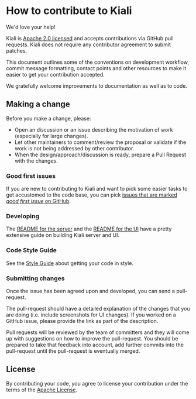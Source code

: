 # How to contribute to Kiali

We'd love your help!

Kiali is [Apache 2.0 licensed](LICENSE) and accepts contributions via GitHub
pull requests. 
Kiali does not require any contributor agreement to submit patches.

This document outlines some of the conventions on development
workflow, commit message formatting, contact points and other resources to make
it easier to get your contribution accepted.

We gratefully welcome improvements to documentation as well as to code.

## Making a change

Before you make a change, please:

* Open an discussion or an issue describing the motivation of work (especially for large changes).
* Let other maintainers to comment/review the proposal or validate if the work is not being addressed by other contributor.
* When the design/approach/discussion is ready, prepare a Pull Request with the changes.

### Good first issues

If you are new to contributing to Kiali and want to pick some easier tasks to 
get accustomed to the code base, you can pick [issues that are marked _good first issue_
on GitHub](https://github.com/kiali/kiali/labels/good%20first%20issue).

### Developing

The [README for the server](./README.adoc#building) and the [README for the UI](./frontend/README.adoc) have a pretty extensive guide on building Kiali server and UI. 

### Code Style Guide

See the [Style Guide](./STYLE_GUIDE.adoc) about getting your code in style.

### Submitting changes

Once the issue has been agreed upon and developed, you can send a pull-request. 

The pull-request should have a detailed explanation of the changes that you are doing (i.e. include screenshots for UI changes).
If you worked on a GitHub issue, please provide the link as part of the description.

Pull requests will be reviewed by the team of committers and they will come up with 
suggestions on how to improve the pull-request. You should be prepared to take that
feedback into account, add further commits into the pull-request until the pull-request
is eventually merged.

## License

By contributing your code, you agree to license your contribution under the terms
of the [Apache License](LICENSE).

